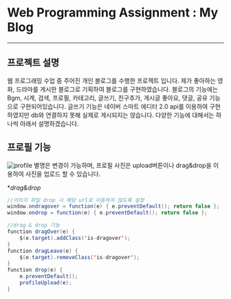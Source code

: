 # Web Programming Assignment : My Blog
------------
## 프로젝트 설명
웹 프로그래밍 수업 중 주어진 개인 블로그를 수행한 프로젝트 입니다. 제가 좋아하는 영화, 드라마를 게시한 블로그로 기획하여 블로그를 구현하였습니다. 블로그의 기능에는 Bgm, 시계, 검색, 프로필, 카테고리, 글쓰기, 친구추가, 게시글 좋아요, 댓글, 공유 기능으로 구현되어있습니다. 글쓰기 기능은 네이버 스마트 에디터 2.0 api를 이용하여 구현하였지만 db와 연결하지 못해 실제로 게시되지는 않습니다.
다양한 기능에 대해서는 하나씩 아래서 설명하겠습니다.   

## 프로필 기능
![profile](https://user-images.githubusercontent.com/47405655/122662866-54711800-d1d1-11eb-93e6-a4b225cb87ee.png)
별명은 변경이 가능하며, 프로필 사진은 upload버튼이나 drag&drop을 이용하여 사진을 업로드 할 수 있습니다.   

*_drag&drop_   
```java script
//이미지 파일 drop 시 해당 url로 이동하지 않도록 설정
window.ondragover = function(e) { e.preventDefault(); return false };
window.ondrop = function(e) { e.preventDefault(); return false };

//drag & drop 기능
function dragOver(e) {
    $(e.target).addClass('is-dragover');
}
function dragLeave(e) {
    $(e.target).removeClass('is-dragover');
}
function drop(e) {
    e.preventDefault();
    profileUpload(e);
}
```
